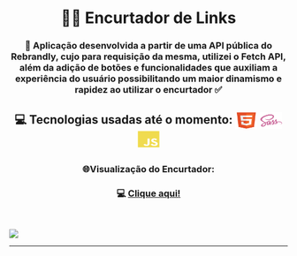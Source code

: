 <h1 align="center"> 👨‍💻 Encurtador de Links </h1>
<h3 align="center"> 🚀 Aplicação desenvolvida a partir de uma API pública do Rebrandly, cujo para requisição da mesma, utilizei o Fetch API, além da adição de 
botões e funcionalidades que auxiliam a experiência do usuário possibilitando um maior dinamismo e rapidez ao utilizar o encurtador ✅ </h3>


<h2 align ="center"> 💻 Tecnologias usadas até o momento: </h2: <br> 
<img align="center" height="30" width="40" src="https://raw.githubusercontent.com/devicons/devicon/master/icons/html5/html5-original.svg">
<img align="center" height="30" width="40" src="https://raw.githubusercontent.com/devicons/devicon/master/icons/sass/sass-original.svg">
<img align="center" height="30" width="40" src="https://raw.githubusercontent.com/devicons/devicon/master/icons/javascript/javascript-plain.svg">

 

## <h3 align ="center"> 🌐Visualização do <b>Encurtador<b>:
 <h3 align ="center"> 💻 <a href="https://yurigabrielr.github.io/encurtador/" target="_blank"> Clique aqui! </a> </h3> </br>
 
 

 <img align="center" height="auto" width="1000px" src="https://user-images.githubusercontent.com/94508908/217866625-640d0ac1-fa5e-4905-9792-eaff953a8dd3.png"> </br>
 






---
